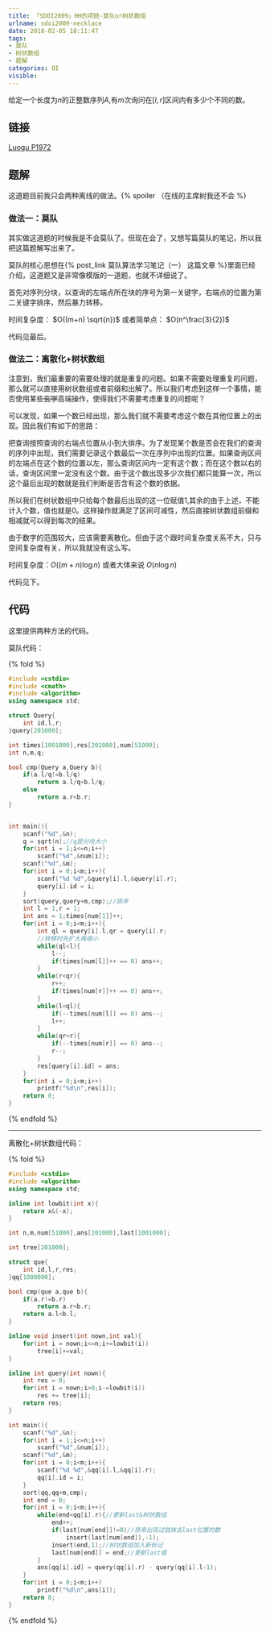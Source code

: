 ```yaml
---
title: 「SDOI2009」HH的项链-莫队or树状数组
urlname: sdoi2009-necklace
date: 2018-02-05 18:11:47
tags:
- 莫队
- 树状数组
- 题解
categories: OI
visible:
---
```


给定一个长度为$n$的正整数序列$A$,有$m$次询问在$[l,r]$区间内有多少个不同的数。

<!-- more -->

## 链接

[Luogu P1972](https://www.luogu.org/problemnew/show/P1972)

## 题解

这道题目前我只会两种离线的做法。{% spoiler （在线的主席树我还不会  %}

### 做法一：莫队

其实做这道题的时候我是不会莫队了。但现在会了，又想写篇莫队的笔记，所以我把这篇题解写出来了。

莫队的核心思想在{% post_link 莫队算法学习笔记（一） 这篇文章 %}里面已经介绍，这道题又是非常像模版的一道题，也就不详细说了。

首先对序列分块，以查询的左端点所在块的序号为第一关键字，右端点的位置为第二关键字排序，然后暴力转移。

时间复杂度： $O((m+n) \sqrt{n})$ 或者简单点： $O(n^\frac{3}{2})$

代码见最后。

### 做法二：离散化+树状数组

注意到，我们最重要的需要处理的就是重复的问题。如果不需要处理重复的问题，那么就可以直接用树状数组或者前缀和出解了。所以我们考虑到这样一个事情，能否使用某些~~玄学~~高端操作，使得我们不需要考虑重复的问题呢？

可以发现，如果一个数已经出现，那么我们就不需要考虑这个数在其他位置上的出现。因此我们有如下的思路：

把查询按照查询的右端点位置从小到大排序。为了发现某个数是否会在我们的查询的序列中出现，我们需要记录这个数最后一次在序列中出现的位置。如果查询区间的左端点在这个数的位置以左，那么查询区间内一定有这个数；而在这个数以右的话，查询区间里一定没有这个数。由于这个数出现多少次我们都只能算一次，所以这个最后出现的数就是我们判断是否含有这个数的依据。

所以我们在树状数组中只给每个数最后出现的这一位赋值$1$,其余的由于上述，不能计入个数，值也就是$0$。这样操作就满足了区间可减性，然后直接树状数组前缀和相减就可以得到每次的结果。

由于数字的范围较大，应该需要离散化。但由于这个跟时间复杂度关系不大，只与空间复杂度有关，所以我就没有这么写。

时间复杂度：$O((m+n) \log{n})$ 或者大体来说 $O(n \log{n})$

代码见下。

## 代码

这里提供两种方法的代码。

莫队代码：

{% fold %}

```cpp
#include <cstdio>
#include <cmath>
#include <algorithm>
using namespace std;

struct Query{
    int id,l,r;
}query[201000];

int times[1001000],res[201000],num[51000];
int n,m,q;

bool cmp(Query a,Query b){
    if(a.l/q!=b.l/q)
        return a.l/q<b.l/q;
    else
        return a.r<b.r;
}


int main(){
    scanf("%d",&n);
    q = sqrt(n);//q是分块大小
    for(int i = 1;i<=n;i++)
        scanf("%d",&num[i]);
    scanf("%d",&m);
    for(int i = 0;i<m;i++){
        scanf("%d %d",&query[i].l,&query[i].r);
        query[i].id = i;
    }
    sort(query,query+m,cmp);//排序
    int l = 1,r = 1;
    int ans = 1;times[num[1]]++;
    for(int i = 0;i<m;i++){
        int ql = query[i].l,qr = query[i].r;
        //转移时先扩大再缩小
        while(ql<l){
            l--;
            if(times[num[l]]++ == 0) ans++;
        }
        while(r<qr){
            r++;
            if(times[num[r]]++ == 0) ans++;
        }
        while(l<ql){
            if(--times[num[l]] == 0) ans--;
            l++;
        }
        while(qr<r){
            if(--times[num[r]] == 0) ans--;
            r--;
        }
        res[query[i].id] = ans;
    }
    for(int i = 0;i<m;i++)
        printf("%d\n",res[i]);
    return 0;
}
```

{% endfold %}

- - -

离散化+树状数组代码：

{% fold %}

```cpp
#include <cstdio>
#include <algorithm>
using namespace std;

inline int lowbit(int x){
    return x&(-x);
}

int n,m,num[51000],ans[201000],last[1001000];

int tree[201000];

struct que{
    int id,l,r,res;
}qq[1000000];

bool cmp(que a,que b){
    if(a.r!=b.r)
        return a.r<b.r;
    return a.l<b.l;
}

inline void insert(int nown,int val){
    for(int i = nown;i<=n;i+=lowbit(i))
        tree[i]+=val;
}

inline int query(int nown){
    int res = 0;
    for(int i = nown;i>0;i-=lowbit(i))
        res += tree[i];
    return res;
}

int main(){
    scanf("%d",&n);
    for(int i = 1;i<=n;i++)
        scanf("%d",&num[i]);
    scanf("%d",&m);
    for(int i = 0;i<m;i++){
        scanf("%d %d",&qq[i].l,&qq[i].r);
        qq[i].id = i;
    }
    sort(qq,qq+m,cmp);
    int end = 0;
    for(int i = 0;i<m;i++){
        while(end<qq[i].r){//更新last&树状数组
            end++;
            if(last[num[end]]!=0)//原来出现过就抹去last位置的数
                insert(last[num[end]],-1);
            insert(end,1);//树状数组加入新标记
            last[num[end]] = end;//更新last值
        }
        ans[qq[i].id] = query(qq[i].r) - query(qq[i].l-1);
    }
    for(int i = 0;i<m;i++)
        printf("%d\n",ans[i]);
    return 0;
}
```

{% endfold %}
